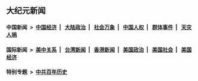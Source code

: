 ## 大纪元新闻

#### 中国新闻 &nbsp;>&nbsp; [中国经济](indexes/ncid283/README.md?04291245) &nbsp;| &nbsp; [大陆政治](indexes/ncid277/README.md?04291245) &nbsp;| &nbsp; [社会万象](indexes/ncid282/README.md?04291245) &nbsp;| &nbsp; [中国人权](indexes/ncid278/README.md?04291245) &nbsp;| &nbsp; [群体事件](indexes/ncid279/README.md?04291245) &nbsp;| &nbsp; [天灾人祸](indexes/ncid280/README.md?04291245)

#### 国际新闻 &nbsp;>&nbsp; [美中关系](indexes/nf1412576/README.md?04291245) &nbsp;| &nbsp; [台湾新闻](indexes/ncid1349361/README.md?04291245) &nbsp;| &nbsp; [香港新闻](indexes/ncid1349362/README.md?04291245) &nbsp;| &nbsp; [美国政治](indexes/ncid1078159/README.md?04291245) &nbsp;| &nbsp; [美国社会](indexes/ncid1078160/README.md?04291245) &nbsp;| &nbsp; [美国经济](indexes/ncid1078158/README.md?04291245)

#### 特别专题 &nbsp;>&nbsp; [中共百年历史](https://github.com/epoch-news/epoch-special/blob/master/README.md?04291245)  
